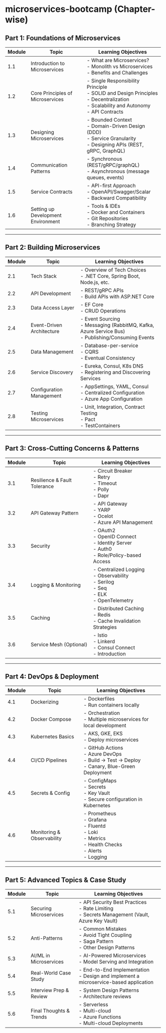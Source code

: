 # microservices-bootcamp (Chapter-wise)

## Part 1: Foundations of Microservices

| Module | Topic                        | Learning Objectives                                                                                                                                                                                                                                                                         |
|--------|------------------------------|---------------------------------------------------------------------------------------------------------------------------------------------------------------------------------------------------------------------------------------------------------------------------------------------|
| 1.1    | Introduction to Microservices | - What are Microservices?<br>- Monolith vs Microservices<br>- Benefits and Challenges                                                                                                                                                                                                             |
| 1.2    | Core Principles of Microservices | - Single Responsibility Principle<br>- SOLID and Design Principles<br>- Decentralization<br>- Scalability and Autonomy<br>- API Contracts                                                                                                                                                        |
| 1.3    | Designing Microservices       | - Bounded Context<br>- Domain-Driven Design (DDD)<br>- Service Granularity<br>- Designing APIs (REST, gRPC, GraphQL)                                                                                                                                                                               |
| 1.4    | Communication Patterns        | - Synchronous (REST/gRPC/graphQL)<br>- Asynchronous (message queues, events)                                                                                                                                                                                                  |
| 1.5    | Service Contracts             | - API-first Approach<br>- OpenAPI/Swagger/Scalar<br>- Backward Compatibility                                                                                                                                                                                                                     |
| 1.6    | Setting up Development Environment | - Tools & IDEs<br>- Docker and Containers<br>- Git Repositories<br>- Branching Strategy                                                                                                                                                              |

---

## Part 2: Building Microservices

| Module | Topic                | Learning Objectives                                                                                                                                                                                                                   |
|--------|----------------------|---------------------------------------------------------------------------------------------------------------------------------------------------------------------------------------------------------------------------------------|
| 2.1    | Tech Stack           | - Overview of Tech Choices<br>- .NET Core, Spring Boot, Node.js, etc.                                                                                                                                                                    |
| 2.2    | API Development      | - REST/gRPC APIs<br>- Build APIs with ASP.NET Core                                                                                                                                                                                       |
| 2.3    | Data Access Layer    | - EF Core<br>- CRUD Operations                                                                                                                                                                                                           |
| 2.4    | Event-Driven Architecture | - Event Sourcing<br>- Messaging (RabbitMQ, Kafka, Azure Service Bus)<br>- Publishing/Consuming Events                                                                                                                                |
| 2.5    | Data Management      | - Database-per-service<br>- CQRS<br>- Eventual Consistency                                                                                                                                                                                 |
| 2.6    | Service Discovery    | - Eureka, Consul, K8s DNS<br>- Registering and Discovering Services                                                                                                                               |
| 2.7    | Configuration Management | - AppSettings, YAML, Consul<br>- Centralized Configuration<br>- Azure App Configuration                                                                                                         |
| 2.8    | Testing Microservices | - Unit, Integration, Contract Testing<br>- Pact<br>- TestContainers                                                                                                                                |

---

## Part 3: Cross-Cutting Concerns & Patterns

| Module | Topic                        | Learning Objectives                                                                                                                                                 |
|--------|------------------------------|---------------------------------------------------------------------------------------------------------------------------------------------------------------------|
| 3.1    | Resilience & Fault Tolerance | - Circuit Breaker<br>- Retry<br>- Timeout<br>- Polly<br>- Dapr                                                                                                               |
| 3.2    | API Gateway Pattern          | - API Gateway<br>- YARP<br>- Ocelot<br>- Azure API Management                                                                                                              |
| 3.3    | Security                     | - OAuth2<br>- OpenID Connect<br>- Identity Server<br>- Auth0<br>- Role/Policy-based Access                                                                                   |
| 3.4    | Logging & Monitoring         | - Centralized Logging<br>- Observability<br>- Serilog<br>- Seq<br>- ELK<br>- OpenTelemetry                                                                                     |
| 3.5    | Caching                      | - Distributed Caching<br>- Redis<br>- Cache Invalidation Strategies                                                                                                      |
| 3.6    | Service Mesh (Optional)      | - Istio<br>- Linkerd<br>- Consul Connect<br>- Introduction                                                                                                                 |

---

## Part 4: DevOps & Deployment

| Module | Topic                        | Learning Objectives                                                                                                                                                 |
|--------|------------------------------|---------------------------------------------------------------------------------------------------------------------------------------------------------------------|
| 4.1    | Dockerizing                  | - Dockerfiles<br>- Run containers locally                                                                                                                               |
| 4.2    | Docker Compose               | - Orchestration<br>- Multiple microservices for local development                                                                                                       |
| 4.3    | Kubernetes Basics            | - AKS, GKE, EKS<br>- Deploy microservices                                                                                                                               |
| 4.4    | CI/CD Pipelines              | - GitHub Actions<br>- Azure DevOps<br>- Build → Test → Deploy<br>- Canary, Blue-Green Deployment                                                                            |
| 4.5    | Secrets & Config             | - ConfigMaps<br>- Secrets<br>- Key Vault<br>- Secure configuration in Kubernetes                                                                                            |
| 4.6    | Monitoring & Observability   | - Prometheus<br>- Grafana<br>- Fluentd<br>- Loki<br>- Metrics<br>- Health Checks<br>- Alerts<br>- Logging                                                                           |

---

## Part 5: Advanced Topics & Case Study

| Module | Topic                        | Learning Objectives                                                                                                                                                 |
|--------|------------------------------|---------------------------------------------------------------------------------------------------------------------------------------------------------------------|
| 5.1    | Securing Microservices       | - API Security Best Practices<br>- Rate Limiting<br>- Secrets Management (Vault, Azure Key Vault)                                                                         |
| 5.2    | Anti-Patterns                | - Common Mistakes<br>- Avoid Tight Coupling<br>- Saga Pattern<br>- Other Design Patterns                                                                                   |
| 5.3    | AI/ML in Microservices       | - AI-Powered Microservices<br>- Model Serving and Integration                                                                                                           |
| 5.4    | Real-World Case Study        | - End-to-End Implementation<br>- Design and implement a microservice-based application                                                                                  |
| 5.5    | Interview Prep & Review      | - System Design Patterns<br>- Architecture reviews                                                                                                                      |
| 5.6    | Final Thoughts & Trends      | - Serverless<br>- Multi-cloud<br>- Azure Functions<br>- Multi-cloud Deployments                                                                                            |
